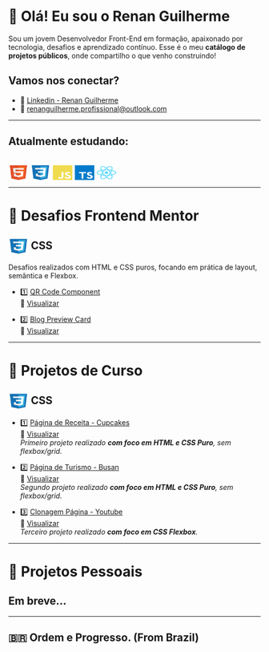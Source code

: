 # 👋 Olá! Eu sou o Renan Guilherme

Sou um jovem Desenvolvedor Front-End em formação, apaixonado por tecnologia, desafios e aprendizado contínuo. Esse é o meu **catálogo de projetos públicos**, onde compartilho o que venho construindo!

## Vamos nos conectar?
  * 📇 [Linkedin - Renan Guilherme](https://www.linkedin.com/in/renan-guilherme/)
  * 📧 renanguilherme.profissional@outlook.com
---

## Atualmente estudando:

<div style="display: inline_block"><br>
<img align="center" alt="Icon-HTML" height="30" width="40" src="https://raw.githubusercontent.com/devicons/devicon/master/icons/html5/html5-original.svg">  
<img align="center" alt="Icon-CSS" height="30" width="40" src="https://raw.githubusercontent.com/devicons/devicon/master/icons/css3/css3-original.svg">
<img align="center" alt="Icon-Js" height="30" width="40" src="https://raw.githubusercontent.com/devicons/devicon/master/icons/javascript/javascript-plain.svg">
<img align="center" alt="Icon-Ts" height="30" width="40" src="https://raw.githubusercontent.com/devicons/devicon/master/icons/typescript/typescript-plain.svg">
<img align="center" alt="Icon-React" height="30" width="40" src="https://raw.githubusercontent.com/devicons/devicon/master/icons/react/react-original.svg">
</div>

---

# 🧠 Desafios Frontend Mentor

## <img align="center" alt="Icon-CSS" height="30" width="40" src="https://raw.githubusercontent.com/devicons/devicon/master/icons/css3/css3-original.svg"> CSS

Desafios realizados com HTML e CSS puros, focando em prática de layout, semântica e Flexbox.

* 1️⃣ [QR Code Component](https://github.com/codebyneander/code-qr-component-project) <br>
  🔗 [Visualizar](https://codebyneander.github.io/code-qr-component-project/) <br>

* 2️⃣ [Blog Preview Card](https://github.com/codebyneander/blog-preview-card-myproject) <br>
  🔗 [Visualizar](https://codebyneander.github.io/blog-preview-card-myproject/) <br>
---

# 🚀 Projetos de Curso

## <img align="center" alt="Icon-CSS" height="30" width="40" src="https://raw.githubusercontent.com/devicons/devicon/master/icons/css3/css3-original.svg"> CSS

* 1️⃣ [Página de Receita - Cupcakes](https://github.com/codebyneander/pagina-receita-cupcakecoffe) <br>
  🔗 [Visualizar](https://codebyneander.github.io/pagina-receita-cupcakecoffe/) <br>
  *Primeiro projeto realizado **com foco em HTML e CSS Puro**, sem flexbox/grid.*

* 2️⃣ [Página de Turismo - Busan](https://github.com/codebyneander/turismo-busan-page) <br>
  🔗 [Visualizar](https://codebyneander.github.io/turismo-busan-page/) <br>
  *Segundo projeto realizado **com foco em HTML e CSS Puro**, sem flexbox/grid.*

* 3️⃣ [Clonagem Página - Youtube](https://github.com/codebyneander/clone-youtube) <br>
  🔗 [Visualizar](https://codebyneander.github.io/clone-youtube/) <br>
  *Terceiro projeto realizado **com foco em CSS Flexbox**.*

---

# 🎨 Projetos Pessoais

## Em breve...

---

## 🇧🇷 Ordem e Progresso. (From Brazil)
